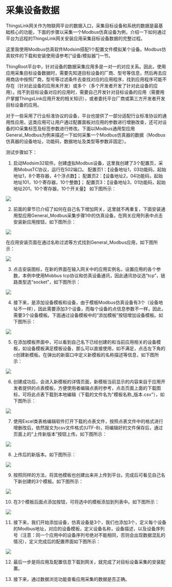 # 采集设备数据

ThingsLink网关作为物联网平台的数据入口，采集目标设备和系统的数据是最基础核心的功能，下面的步骤以采集一个Modbus仿真设备为例，介绍一下如何通过平台为远程的ThingsLink网关安装应用采集目标设备数据的完整过程。

这里我使用Modbus仿真软件Modsim搭配1个配置文件模拟某个设备。Modbus仿真软件的下载和安装使用请参考[“设备/模拟器”]一节。

ThingRoot平台中，针对设备的数据采集应用多是一对一的对应关系。因此，使用应用采集目标设备数据时，需要先知道目标设备的厂商、型号等信息，然后再去应用商店中按照厂商，型号等过滤条件去查找对应的应用程序，找到应用程序可能不存在（针对此设备的应用未开发）或多个（多个开发者开发了针对此设备的应用）。找不到目标设备对应的应用时，需要自己开发针对目标设备的应用（需要用户掌握ThingsLink应用开发的相关知识），或者委托平台厂商或第三方开发者开发目标设备的应用。

对于一些采用了行业标准协议的设备，平台也提供了一部分适配行业标准协议的通用性应用，这类应用可让用户通过配置面板对应用的参数进行增删改查，还可对设备的IO采集标签及标签参数进行修改。下面以Modbus通用型应用General_Modbus为例来描述一下如何采集一个Modbus仿真器的数据（Modbus仿真器的设备地址，功能码，数据地址及类型等参数非固定）。


测试步骤如下：

1) 启动Modsim32软件。创建虚拟Modbus设备，这里我创建了3个配置页，采用MobusTC协议，运行在502端口。
   配置页1：【设备地址1，03功能码，起始地址1，8个寄存器，4个浮点数】；
   配置页2：【设备地址2，04功能码，起始地址101，10个寄存器，10个整数】；
   配置页3：【设备地址3，01功能码，起始地址201，10个寄存器，10个开关量】
   如下图所示：

![](../assets/Clip_20190109_121426.png)

2) 前面的章节已介绍了如何在自己名下增加网关，这里就不再重复，下面安装通用型应用General_Modbus采集步骤1中的仿真设备。在网关应用列表中点击安装新应用按钮，如下图所示：

![](../assets/Clip_20190109_135536.png)

在应用安装页面在通过名称过滤等方式找到General_Modbus应用，如下图所示：

![](../assets/Clip_20190109_135632.png)

3) 点击安装图标，在新的界面在输入网关中的应用实例名，设置应用的各个参数，本例中使用Mobbus tcp协议和仿真设备通讯，因此通讯协议选“tcp”，链路类型选“socket”，如下图所示：

![](../assets/Clip_20190109_140911.png)

4) 接下来，是添加设备模板和设备，由于模板Modbus仿真设备有3个（设备地址不一样），因此需要添加3个设备，而每个设备的点信息参数不一样，因此，需要3个设备模板。下面通过设备模板中的“添加模板”按钮增加设备模板。如下图所示：

![](../assets/Clip_20190109_140958.png)

5) 在添加模板界面中，可以看到自己名下已经创建的和当前应用相关的设备模板，如设备模板满足模板设备，那么可以直接使用，如不满足，点击左下角的c创建新模板。在弹出的新窗口中定义新模板的名称描述等信息，如下图所示：
   
![](../assets/Clip_20190109_141436.png)   

6) 创建成功后，会进入新模板的详情页面，新模板当前显示的内容来自于应用开发者提供的点表模板，方便使用者编辑点表时参考，点击页面上面的下载图标，可将此点表下载到本地编辑（下载的文件名为"模板名称_版本.csv"），如下图所示：

![](../assets/Clip_20190109_141745.png)   

7) 使用Excel类表格编辑软件打开下载的点表文件，按照点表文件中的格式进行增删改后，依然报文为csv文件格式(UTF-8)，将编辑好的文件保存后，通过页面上的“上传新版本”按钮上传。如下图所示：

![](../assets/Clip_20190109_152916.png)  

8) 上传后的新版本。如下图所示：

![](../assets/Clip_20190109_153037.png)  

9) 按照同样的方法，将其他模板也创建出来并上传到平台。完成后可看见自己名下新创建的3个模板。如下图所示：

![](../assets/Clip_20190109_153816.png)  

10) 在3个模板后面点添加按钮，可将选中的模板添加到列表中。如下图所示：

![](../assets/Clip_20190109_153954.png)  

11) 接下来，我们开始添加设备，仿真设备是3个，我们也添加3个，定义每个设备的Modbus地址，对应的设备模板，定义设备名称，设备描述，以及设备序列号（注意：同一个应用中的设备序列号绝对不能相同，否则会出现数据混乱的情况），定义完成后的配置界面如下图所示：

![](../assets/Clip_20190109_154507.png)  

12) 最后一步是将应用及配置信息下载到网关，就完成了对目标设备采集的安装配置。

13) 接下来，通过数据浏览功能查看应用采集的数据是否正确。